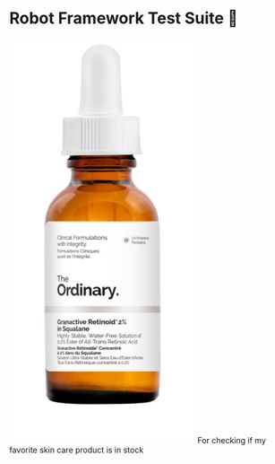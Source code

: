 # Robot Framework Test Suite :robot:
![product](skincare.jpg)
For checking if my favorite skin care product is in stock